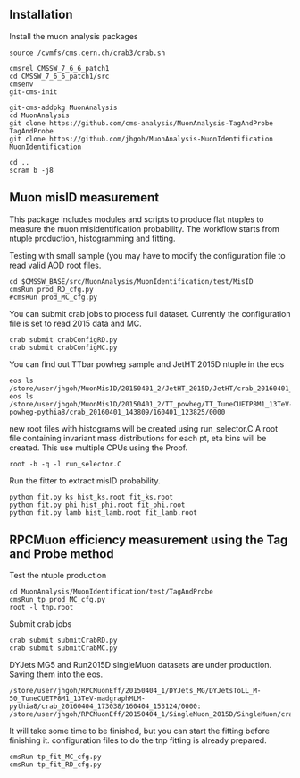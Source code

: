 ## Installation
Install the muon analysis packages
```
source /cvmfs/cms.cern.ch/crab3/crab.sh

cmsrel CMSSW_7_6_6_patch1
cd CMSSW_7_6_6_patch1/src
cmsenv
git-cms-init

git-cms-addpkg MuonAnalysis
cd MuonAnalysis
git clone https://github.com/cms-analysis/MuonAnalysis-TagAndProbe TagAndProbe
git clone https://github.com/jhgoh/MuonAnalysis-MuonIdentification MuonIdentification

cd ..
scram b -j8
```

## Muon misID measurement
This package includes modules and scripts to produce flat ntuples to measure the muon misidentification probability.
The workflow starts from ntuple production, histogramming and fitting.

Testing with small sample (you may have to modify the configuration file to read valid AOD root files.
```
cd $CMSSW_BASE/src/MuonAnalysis/MuonIdentification/test/MisID
cmsRun prod_RD_cfg.py
#cmsRun prod_MC_cfg.py
```

You can submit crab jobs to process full dataset. Currently the configuration file is set to read 2015 data and MC.

```
crab submit crabConfigRD.py
crab submit crabConfigMC.py
```

You can find out TTbar powheg sample and JetHT 2015D ntuple in the eos

```
eos ls /store/user/jhgoh/MuonMisID/20150401_2/JetHT_2015D/JetHT/crab_20160401_143746/160401_123805/0000
eos ls /store/user/jhgoh/MuonMisID/20150401_2/TT_powheg/TT_TuneCUETP8M1_13TeV-powheg-pythia8/crab_20160401_143809/160401_123825/0000
```

new root files with histograms will be created using run_selector.C
A root file containing invariant mass distributions for each pt, eta bins will be created. This use multiple CPUs using the Proof.

```
root -b -q -l run_selector.C
```

Run the fitter to extract misID probability.

```
python fit.py ks hist_ks.root fit_ks.root
python fit.py phi hist_phi.root fit_phi.root
python fit.py lamb hist_lamb.root fit_lamb.root
```

## RPCMuon efficiency measurement using the Tag and Probe method

Test the ntuple production

```
cd MuonAnalysis/MuonIdentification/test/TagAndProbe
cmsRun tp_prod_MC_cfg.py
root -l tnp.root
```

Submit crab jobs

```
crab submit submitCrabRD.py
crab submit submitCrabMC.py
```

DYJets MG5 and Run2015D singleMuon datasets are under production. Saving them into the eos.

```
/store/user/jhgoh/RPCMuonEff/20150404_1/DYJets_MG/DYJetsToLL_M-50_TuneCUETP8M1_13TeV-madgraphMLM-pythia8/crab_20160404_173038/160404_153124/0000:
/store/user/jhgoh/RPCMuonEff/20150404_1/SingleMuon_2015D/SingleMuon/crab_20160404_173352/160404_153427/0000
```
It will take some time to be finished, but you can start the fitting before finishing it.
configuration files to do the tnp fitting is already prepared.

```
cmsRun tp_fit_MC_cfg.py
cmsRun tp_fit_RD_cfg.py
```
